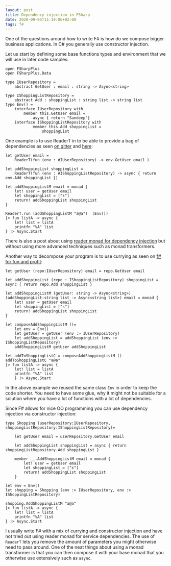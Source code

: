 ```yaml
---
layout: post
title: Dependency injection in FSharp
date: 2020-09-05T11:19:06+02:00
tags: f#
---
```


One of the questions around how to write F# is how do we compose bigger business applications. In C# you generally use constructor injection.

Let us start by defining some base functions types and environment that we will use in later code samples:

```f#
open FSharpPlus
open FSharpPlus.Data

type IUserRepository =
    abstract GetUser : email : string -> Async<string>

type IShoppingListRepository =
    abstract Add : shoppingList : string list -> string list
type Env() =
    interface IUserRepository with
        member this.GetUser email =
            async { return "Sandeep"}
    interface IShoppingListRepository with
            member this.Add shoppingList =
                shoppingList
```

One example is to use ReaderT in to be able to provide a bag of dependencies as seen [on gitter](https://gitter.im/fsprojects/FSharpPlus?at=5eba11635a0bc5394637de8e
) and [here](https://www.youtube.com/watch?v=pxJCHJgG8ws&ab_channel=F%23Online):

```f#
let getUser email =
    ReaderT(fun (env : #IUserRepository) -> env.GetUser email )

let addShoppingList shoppingList =
    ReaderT(fun (env : #IShoppingListRepository) -> async { return env.Add shoppingList })

let addShoppingListM email = monad {
    let! user = getUser email
    let shoppingList = ["s"]
    return! addShoppingList shoppingList
}

ReaderT.run (addShoppingListM "a@a")  (Env())
|> fun listA -> async {
    let! list = listA
    printfn "%A" list
} |> Async.Start
```

There is also a post about using [reader monad for dependency injection](https://bartoszsypytkowski.com/dealing-with-complex-dependency-injection-in-f/) but without using more advanced techniques such as monad transformers.

Another way to decompose your program is to use currying as seen on [f# for fun and profit](https://fsharpforfunandprofit.com/posts/dependency-injection-1/):

```f#
let getUser (repo:IUserRepository) email = repo.GetUser email

let addShoppingList (repo : IShoppingListRepository) shoppingList = async { return repo.Add shoppingList }

let addShoppingListM (getUser: string -> Async<string>) (addShoppingList:string list -> Async<string list>) email = monad {
    let! user = getUser email
    let shoppingList = ["s"]
    return! addShoppingList shoppingList
}

let composeAddShoppingListM ()=
    let env = Env()
    let getUser = getUser (env :> IUserRepository)
    let addShoppingList = addShoppingList (env :> IShoppingListRepository)
    addShoppingListM getUser addShoppingList

let addToShoppingListC = composeAddShoppingListM ()
addToShoppingListC "a@a"
|> fun listA -> async {
    let! list = listA
    printfn "%A" list
    } |> Async.Start
```

In the above example we reused the same class `Env` in order to keep the code shorter. You need to have some glue, why it might not be suitable for a solution where you have a lot of functions with a lot of dependencies.

Since F# allows for nice OO programming you can use dependency injection via constructor injection:

```f#
type Shopping (userRepository:IUserRepository, shoppingListRepository:IShoppingListRepository)=

    let getUser email = userRepository.GetUser email

    let addShoppingList shoppingList = async { return shoppingListRepository.Add shoppingList }

    member __.AddShoppingListM email = monad {
        let! user = getUser email
        let shoppingList = ["s"]
        return! addShoppingList shoppingList
    }

let env = Env()
let shopping = Shopping (env :> IUserRepository, env :> IShoppingListRepository)

shopping.AddShoppingListM "a@a"
|> fun listA -> async {
    let! list = listA
    printfn "%A" list
} |> Async.Start
```

I usually write F# with a mix of currying and constructor injection and have not tried out using reader monad for service dependencies. The use of `ReaderT` lets you remove the amount of parameters you might otherwise need to pass around. One of the neat things about using a monad transformer is that you can then compose it with your base monad that you otherwise use extensively such as `async`.
